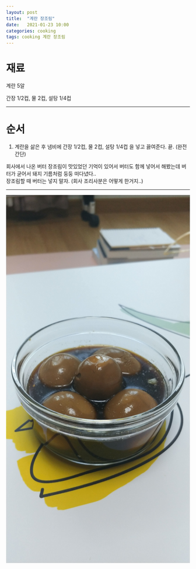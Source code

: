 ```yaml
---
layout: post
title:  "계란 장조림"
date:   2021-01-23 10:00
categories: cooking
tags: cooking 계란 장조림
---
```


# 재료

계란 5알<br />

간장 1/2컵, 물 2컵, 설탕 1/4컵

---

# 순서

1. 계란을 삶은 후 냄비에 간장 1/2컵, 물 2컵, 설탕 1/4컵 을 넣고 끓여준다. 끝. (완전 간단)<br />

회사에서 나온 버터 장조림이 맛있었던 기억이 있어서 버터도 함께 넣어서 해봤는데 버터가 굳어서 돼지 기름처럼 둥둥 떠다녔다..<br />
장조림할 때 버터는 넣지 말자. (회사 조리사분은 어떻게 한거지..)

---

![장조림](/assets/img/cooking/2021/egg.jpg)